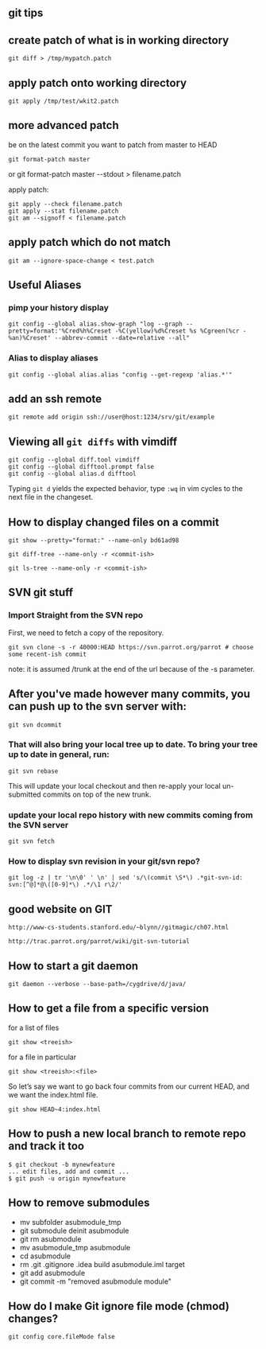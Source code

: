 

## git tips

## create patch of what is in working directory

    git diff > /tmp/mypatch.patch

## apply patch onto working directory

    git apply /tmp/test/wkit2.patch

## more advanced patch

be on the latest commit
you want to patch from master to HEAD

    git format-patch master
  or
    git format-patch master --stdout > filename.patch

apply patch:

    git apply --check filename.patch
    git apply --stat filename.patch
    git am --signoff < filename.patch

## apply patch which do not match

    git am --ignore-space-change < test.patch

## Useful Aliases

### pimp your history display

    git config --global alias.show-graph "log --graph --pretty=format:'%Cred%h%Creset -%C(yellow)%d%Creset %s %Cgreen(%cr - %an)%Creset' --abbrev-commit --date=relative --all"

### Alias to display aliases

    git config --global alias.alias "config --get-regexp 'alias.*'"

## add an ssh remote

    git remote add origin ssh://user@host:1234/srv/git/example


## Viewing all `git diffs` with vimdiff

    git config --global diff.tool vimdiff
    git config --global difftool.prompt false
    git config --global alias.d difftool

Typing `git d` yields the expected behavior, type `:wq` in vim cycles to the next file in the changeset. 

## How to display changed files on a commit

    git show --pretty="format:" --name-only bd61ad98

    git diff-tree --name-only -r <commit-ish>

    git ls-tree --name-only -r <commit-ish>

## SVN git stuff

### Import Straight from the SVN repo

First, we need to fetch a copy of the repository.

    git svn clone -s -r 40000:HEAD https://svn.parrot.org/parrot # choose some recent-ish commit

note: it is assumed /trunk at the end of the url because of the -s parameter.

## After you've made however many commits, you can push up to the svn server with:

    git svn dcommit

### That will also bring your local tree up to date. To bring your tree up to date in general, run:

    git svn rebase

This will update your local checkout and then re-apply your local un-submitted commits on top of the new trunk.

### update your local repo history with new commits coming from the SVN server

    git svn fetch

### How to display svn revision in your git/svn repo?

    git log -z | tr '\n\0' ' \n' | sed 's/\(commit \S*\) .*git-svn-id: svn:[^@]*@\([0-9]*\) .*/\1 r\2/'

## good website on GIT

    http://www-cs-students.stanford.edu/~blynn//gitmagic/ch07.html

    http://trac.parrot.org/parrot/wiki/git-svn-tutorial

## How to start a git daemon

    git daemon --verbose --base-path=/cygdrive/d/java/


## How to get a file from a specific version

for a list of files

    git show <treeish>

for a file in particular

    git show <treeish>:<file>

So let’s say we want to go back four commits from our current HEAD, and we want the index.html file.

    git show HEAD~4:index.html

## How to push a new local branch to remote repo and track it too

    $ git checkout -b mynewfeature
    ... edit files, add and commit ...
    $ git push -u origin mynewfeature


## How to remove submodules

* mv subfolder asubmodule_tmp
* git submodule deinit asubmodule    
* git rm asubmodule
* mv asubmodule_tmp asubmodule
* cd asubmodule
* rm .git .gitignore .idea build asubmodule.iml target
* git add asubmodule
* git commit -m "removed asubmodule module"

## How do I make Git ignore file mode (chmod) changes?

    git config core.fileMode false
